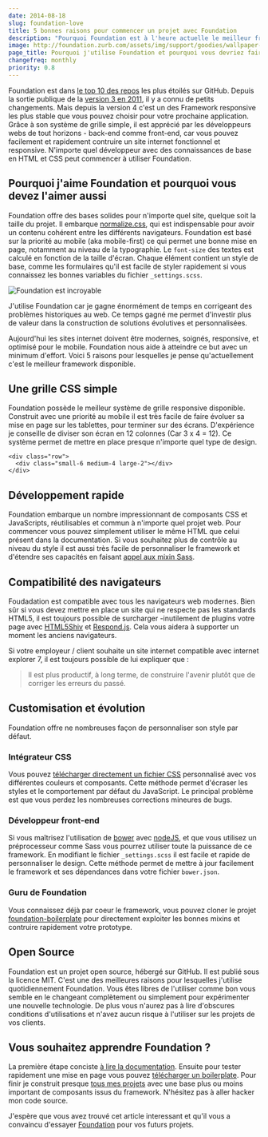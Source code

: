 ```yaml
---
date: 2014-08-18
slug: foundation-love
title: 5 bonnes raisons pour commencer un projet avec Foundation
description: "Pourquoi Foundation est à l'heure actuelle le meilleur framework pour le responsive design avec HTML & CSS ?"
image: http://foundation.zurb.com/assets/img/support/goodies/wallpaper-3%281024x768%29.jpg
page_title: Pourquoi j'utilise Foundation et pourquoi vous devriez faire pareil
changefreq: monthly
priority: 0.8
---
```


Foundation est dans [le top 10 des repos](https://github.com/trending?l=css&since=monthly) les plus étoilés sur GitHub. Depuis la sortie publique de la [version 3 en 2011](http://foundation.zurb.com/learn/about.html), il y a connu de petits changements. Mais depuis la version 4 c'est un des Framework responsive les plus stable que vous pouvez choisir pour votre prochaine application. Grâce à son système de grille simple, il est apprécié par les développeurs webs de tout horizons - back-end comme front-end, car vous pouvez facilement et rapidement contruire un site internet fonctionnel et responsive. N'importe quel développeur avec des connaissances de base en HTML et CSS peut commencer à utiliser Foundation.

## Pourquoi j'aime Foundation et pourquoi vous devez l'aimer aussi

Foundation offre des bases solides pour n'importe quel site, quelque soit la taille du projet. Il embarque [normalize.css](https://github.com/necolas/normalize.css), qui est indispensable pour avoir un contenu cohérent entre les différents navigateurs. Foundation est basé sur la priorité au mobile (aka mobile-first) ce qui permet une bonne mise en page, notamment au niveau de la typographie. Le `font-size` des textes est calculé en fonction de la taille d'écran. Chaque élément contient un style de base, comme les formulaires qu'il est facile de styler rapidement si vous connaissez les bonnes variables du fichier `_settings.scss`.

![Foundation est incroyable](http://foundation.zurb.com/assets/img/support/goodies/wallpaper-3%281024x768%29.jpg)

J'utilise Foundation car je gagne énormément de temps en corrigeant des problèmes historiques au web. Ce temps gagné me permet d'investir plus de valeur dans la construction de solutions évolutives et personnalisées.

Aujourd'hui les sites internet doivent être modernes, soignés, responsive, et optimisé pour le mobile. Foundation nous aide à atteindre ce but avec un minimum d'effort. Voici 5 raisons pour lesquelles je pense qu'actuellement c'est le meilleur framework disponible.

## Une grille CSS simple

Foundation possède le meilleur système de grille responsive disponible. Construit avec une priorité au mobile il est très facile de faire évoluer sa mise en page sur les tablettes, pour terminer sur des écrans. D'expérience je conseille de diviser son écran en 12 colonnes (Car 3 x 4 = 12). Ce système permet de mettre en place presque n'importe quel type de design.

    <div class="row">
      <div class="small-6 medium-4 large-2"></div>
    </div>

## Développement rapide

Foundation embarque un nombre impressionnant de composants CSS et JavaScripts, réutilisables et commun à n'importe quel projet web. Pour commencer vous pouvez simplement utiliser le même HTML que celui présent dans la documentation. Si vous souhaitez plus de contrôle au niveau du style il est aussi très facile de personnaliser le framework et d'étendre ses capacités en faisant [appel aux mixin Sass](/blog/grille-semantique.html).

## Compatibilité des navigateurs

Foudadation est compatible avec tous les navigateurs web modernes. Bien sûr si vous devez mettre en place un site qui ne respecte pas les standards HTML5, il est toujours possible de surcharger -inutilement de plugins votre page avec [HTML5Shiv](https://github.com/aFarkas/html5shiv) et [Respond.js](https://github.com/scottjehl/Respond). Cela vous aidera à supporter un moment les anciens navigateurs.

Si votre employeur / client souhaite un site internet compatible avec internet explorer 7, il est toujours possible de lui expliquer que :

> Il est plus productif, à long terme, de construire l'avenir plutôt que de corriger les erreurs du passé.

## Customisation et évolution

Foundation offre ne nombreuses façon de personnaliser son style par défaut.

### Intégrateur CSS

Vous pouvez [télécharger directement un fichier CSS](http://foundation.zurb.com/develop/download.html) personnalisé avec vos différentes couleurs et composants.
Cette méthode permet d'écraser les styles et le comportement par défaut du JavaScript. Le principal problème est que vous perdez les nombreuses corrections mineures de bugs.

### Développeur front-end

Si vous maîtrisez l'utilisation de [bower](http://bower.io/) avec [nodeJS](http://nodejs.org/), et que vous utilisez un préprocesseur comme Sass vous pourrez utiliser toute la puissance de ce framework. En modifiant le fichier `_settings.scss` il est facile et rapide de personnaliser le design. Cette méthode permet de mettre à jour facilement le framework et ses dépendances dans votre fichier `bower.json`.

### Guru de Foundation

Vous connaissez déjà par coeur le framework, vous pouvez cloner le projet [foundation-boilerplate](https://github.com/flexbox/foundation-boilerplate) pour directement exploiter les bonnes mixins et contruire rapidement votre prototype.

## Open Source

Foundation est un projet open source, hébergé sur GitHub. Il est publié sous la licence MIT. C'est une des meilleures raisons pour lesquelles j'utilise quotidiennement Foundation. Vous êtes libres de l'utiliser comme bon vous semble en le changeant complètement ou simplement pour expérimenter une nouvelle technologie. De plus vous n'aurez pas à lire d'obscures conditions d'utilisations et n'avez aucun risque à l'utiliser sur les projets de vos clients.

## Vous souhaitez apprendre Foundation ?

La première étape conciste [à lire la documentation](http://foundation.zurb.com/docs/). Ensuite pour tester rapidement une mise en page vous pouvez [télécharger un boilerplate](https://github.com/flexbox/foundation-boilerplate/archive/gh-pages.zip). Pour finir je construit presque [tous mes projets](http://davidl.fr/projects.html) avec une base plus ou moins important de composants issus du framework. N'hésitez pas à aller hacker mon code source.

J'espère que vous avez trouvé cet article interessant et qu'il vous a convaincu d'essayer [Foundation](http://foundation.zurb.com/) pour vos futurs projets.
